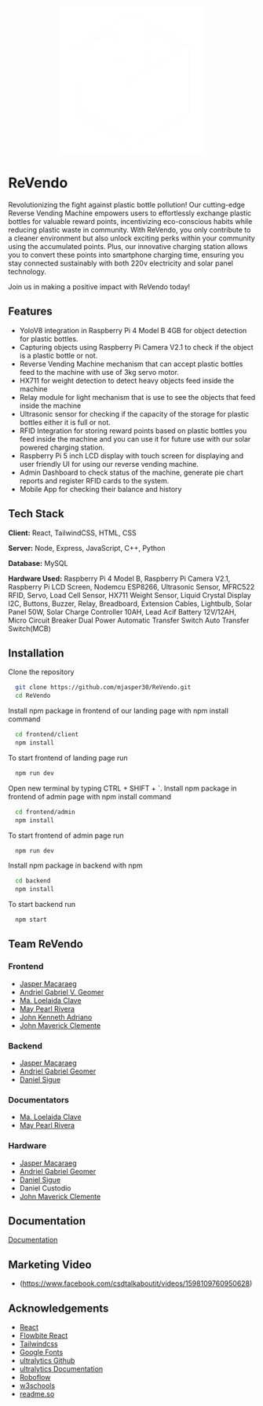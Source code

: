 ﻿<div align="center">
  <img height="300" src="https://github.com/mjasper30/ReVendo/blob/main/frontend/admin/src/assets/Revendo-icon.png?raw=true"  />
</div>

# ReVendo

Revolutionizing the fight against plastic bottle pollution! Our cutting-edge Reverse Vending Machine empowers users to effortlessly exchange plastic bottles for valuable reward points, incentivizing eco-conscious habits while reducing plastic waste in community. With ReVendo, you only contribute to a cleaner environment but also unlock exciting perks within your community using the accumulated points. Plus, our innovative charging station allows you to convert these points into smartphone charging time, ensuring you stay connected sustainably with both 220v electricity and solar panel technology.

Join us in making a positive impact with ReVendo today!

## Features

- YoloV8 integration in Raspberry Pi 4 Model B 4GB for object detection for plastic bottles.
- Capturing objects using Raspberry Pi Camera V2.1 to check if the object is a plastic bottle or not.
- Reverse Vending Machine mechanism that can accept plastic bottles feed to the machine with use of 3kg servo motor.
- HX711 for weight detection to detect heavy objects feed inside the machine
- Relay module for light mechanism that is use to see the objects that feed inside the machine
- Ultrasonic sensor for checking if the capacity of the storage for plastic bottles either it is full or not.
- RFID Integration for storing reward points based on plastic bottles you feed inside the machine and you can use it for future use with our solar powered charging station.
- Raspberry Pi 5 inch LCD display with touch screen for displaying and user friendly UI for using our reverse vending machine.
- Admin Dashboard to check status of the machine, generate pie chart reports and register RFID cards to the system.
- Mobile App for checking their balance and history

## Tech Stack

**Client:** React, TailwindCSS, HTML, CSS

**Server:** Node, Express, JavaScript, C++, Python

**Database:** MySQL

**Hardware Used:** Raspberry Pi 4 Model B, Raspberry Pi Camera V2.1, Raspberry Pi LCD Screen, Nodemcu ESP8266, Ultrasonic Sensor, MFRC522 RFID, Servo, Load Cell Sensor, HX711 Weight Sensor, Liquid Crystal Display I2C, Buttons, Buzzer, Relay, Breadboard, Extension Cables, Lightbulb, Solar Panel 50W, Solar Charge Controller 10AH, Lead Acif Battery 12V/12AH, Micro Circuit Breaker Dual Power Automatic Transfer Switch Auto Transfer Switch(MCB)

## Installation

Clone the repository

```bash
  git clone https://github.com/mjasper30/ReVendo.git
  cd ReVendo
```

Install npm package in frontend of our landing page with npm install command

```bash
  cd frontend/client
  npm install
```

To start frontend of landing page run

```bash
  npm run dev
```

Open new terminal by typing CTRL + SHIFT + `. Install npm package in frontend of admin page with npm install command

```bash
  cd frontend/admin
  npm install
```

To start frontend of admin page run

```bash
  npm run dev
```

Install npm package in backend with npm

```bash
  cd backend
  npm install
```

To start backend run

```bash
  npm start
```

## Team ReVendo

### Frontend

- [Jasper Macaraeg](https://github.com/mjasper30)
- [Andriel Gabriel V. Geomer](https://github.com/J-i-w-o-o)
- [Ma. Loelaida Clave](https://github.com/leee01)
- [May Pearl Rivera](https://github.com/Nepheleee)
- [John Kenneth Adriano](https://github.com/jkamogus)
- [John Maverick Clemente](https://github.com/MaestroMavs)

### Backend

- [Jasper Macaraeg](https://github.com/mjasper30)
- [Andriel Gabriel Geomer](https://github.com/J-i-w-o-o)
- [Daniel Sigue](https://github.com/dnlsigue)

### Documentators

- [Ma. Loelaida Clave](https://github.com/leee01)
- [May Pearl Rivera](https://github.com/Nepheleee)

### Hardware

- [Jasper Macaraeg](https://github.com/mjasper30)
- [Andriel Gabriel Geomer](https://github.com/J-i-w-o-o)
- [Daniel Sigue](https://github.com/dnlsigue)
- Daniel Custodio
- [John Maverick Clemente](https://github.com/MaestroMavs)

## Documentation

[Documentation](https://linktodocumentation)

## Marketing Video

- (https://www.facebook.com/csdtalkaboutit/videos/1598109760950628)

## Acknowledgements

- [React](https://react.dev/)
- [Flowbite React](https://www.flowbite-react.com/)
- [Tailwindcss](https://tailwindcss.com/)
- [Google Fonts](https://fonts.google.com/)
- [ultralytics Github](https://github.com/ultralytics/ultralytics)
- [ultralytics Documentation](https://docs.ultralytics.com/)
- [Roboflow](https://roboflow.com/)
- [w3schools](https://www.w3schools.com/)
- [readme.so](https://readme.so/)
